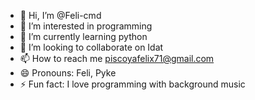 - 👋 Hi, I’m @Feli-cmd
- 👀 I’m interested in programming
- 🌱 I’m currently learning python
- 💞️ I’m looking to collaborate on Idat
- 📫 How to reach me piscoyafelix71@gmail.com
- 😄 Pronouns: Feli, Pyke
- ⚡ Fun fact: I love programming with background music

<!---
Feli-cmd/Feli-cmd is a ✨ special ✨ repository because its `README.md` (this file) appears on your GitHub profile.
You can click the Preview link to take a look at your changes.
--->
